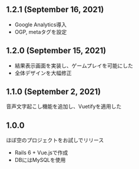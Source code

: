 ## 1.2.1 (September 16, 2021)
- Google Analytics導入
- OGP, metaタグを設定

## 1.2.0 (September 15, 2021)
- 結果表示画面を実装し、ゲームプレイを可能にした
- 全体デザインを大幅修正

## 1.1.0 (September 2, 2021)
音声文字起こし機能を追加し、Vuetifyを適用した

## 1.0.0
ほぼ空のプロジェクトをお試しでリリース
- Rails 6 + Vue.jsで作成
- DBにはMySQLを使用
